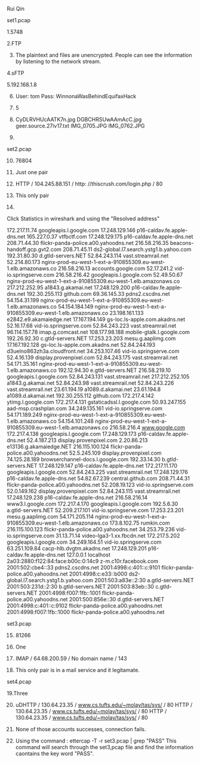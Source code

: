 Rui Qin

set1.pcap

1.5748

2.FTP

3. The plaintext and files are unencrypted. People can see the
   information by listening to the network stream.

4.sFTP

5.192.168.1.8

6. User: tom
   Pass: WinnonaWasBehindEquifaxHack

7. 5

8. CyDLRVHUcAATK7n.jpg
   DGBCHRSUwAAmAcC.jpg
   geer.source.27iv17.txt
   IMG_0705.JPG
   IMG_0762.JPG

9.


set2.pcap

10. 76804

11. Just one pair

12. HTTP  /   104.245.88.151  /   http: //thiscrush.com/login.php     /   80

13. This only pair

14.

Click Statistics in wireshark and using the "Resolved address"

172.217.11.74	googleapis.l.google.com
17.248.129.146	p16-caldav.fe.apple-dns.net
165.227.0.37	vtfbctf.com
17.248.129.175	p16-caldav.fe.apple-dns.net
208.71.44.30	flickr-panda-police.a00.yahoodns.net
216.58.216.35	beacons-handoff.gcp.gvt2.com
208.71.45.11	ds2-global.l7.search.ystg1.b.yahoo.com
192.31.80.30	d.gtld-servers.NET
52.84.243.114	vast.streamrail.net
52.214.80.173	nginx-prod-eu-west-1-ext-a-910855309.eu-west-1.elb.amazonaws.co
216.58.216.13	accounts.google.com
52.17.241.2	vid-io.springserve.com
216.58.216.42	googleapis.l.google.com
52.49.50.67	nginx-prod-eu-west-1-ext-a-910855309.eu-west-1.elb.amazonaws.co
217.212.252.95	a1843.g.akamai.net
17.248.129.200	p16-caldav.fe.apple-dns.net
192.30.255.113	github.com
69.36.145.33	pdns2.cscdns.net
54.154.31.199	nginx-prod-eu-west-1-ext-a-910855309.eu-west-1.elb.amazonaws.co
54.154.184.149	nginx-prod-eu-west-1-ext-a-910855309.eu-west-1.elb.amazonaws.co
23.198.161.133	e2842.e9.akamaiedge.net
17.167.194.149	gs-loc.ls-apple.com.akadns.net
52.16.17.68	vid-io.springserve.com
52.84.243.223	vast.streamrail.net
96.114.157.78	imap.g.comcast.net
108.177.98.188	mobile-gtalk.l.google.com
192.26.92.30	c.gtld-servers.NET
17.253.23.203	mesu.g.aaplimg.com
17.167.192.128	gs-loc.ls-apple.com.akadns.net
52.84.244.193	d3uelno863zh3a.cloudfront.net
34.253.107.46	vid-io.springserve.com
52.4.16.139	display.provenpixel.com
52.84.243.175	vast.streamrail.net
54.171.35.161	nginx-prod-eu-west-1-ext-a-910855309.eu-west-1.elb.amazonaws.co
192.12.94.30	e.gtld-servers.NET
216.58.219.10	googleapis.l.google.com
52.84.243.131	vast.streamrail.net
217.212.252.105	a1843.g.akamai.net
52.84.243.98	vast.streamrail.net
52.84.243.226	vast.streamrail.net
23.61.194.19	a1089.d.akamai.net
23.61.194.8	a1089.d.akamai.net
192.30.255.112	github.com
172.217.4.142	ytimg.l.google.com
172.217.4.131	gstaticadssl.l.google.com
50.93.247.155	aad-msp.crashplan.com
34.249.135.161	vid-io.springserve.com
54.171.189.249	nginx-prod-eu-west-1-ext-a-910855309.eu-west-1.elb.amazonaws.co
54.154.101.248	nginx-prod-eu-west-1-ext-a-910855309.eu-west-1.elb.amazonaws.co
216.58.216.4	www.google.com
172.217.4.138	googleapis.l.google.com
17.248.129.173	p16-caldav.fe.apple-dns.net
52.4.187.213	display.provenpixel.com
2.20.86.213	e13136.g.akamaiedge.NET
216.115.100.124	flickr-panda-police.a00.yahoodns.net
52.5.245.109	display.provenpixel.com
74.125.28.189	browserchannel-docs.l.google.com
192.33.14.30	b.gtld-servers.NET
17.248.129.147	p16-caldav.fe.apple-dns.net
172.217.11.170	googleapis.l.google.com
52.84.243.225	vast.streamrail.net
17.248.129.176	p16-caldav.fe.apple-dns.net
54.82.67.239	central.github.com
208.71.44.31	flickr-panda-police.a00.yahoodns.net
52.208.19.123	vid-io.springserve.com
52.0.149.162	display.provenpixel.com
52.84.243.115	vast.streamrail.net
17.248.129.238	p16-caldav.fe.apple-dns.net
216.58.216.14	www3.l.google.com
172.217.4.170	googleapis.l.google.com
192.5.6.30	a.gtld-servers.NET
52.209.217.101	vid-io.springserve.com
17.253.23.201	mesu.g.aaplimg.com
54.171.205.114	nginx-prod-eu-west-1-ext-a-910855309.eu-west-1.elb.amazonaws.co
173.8.102.75	rumkin.com
216.115.100.123	flickr-panda-police.a00.yahoodns.net
34.253.79.236	vid-io.springserve.com
31.13.71.14	video-lga3-1.xx.fbcdn.net
172.217.5.202	googleapis.l.google.com
34.249.164.51	vid-io.springserve.com
63.251.109.84	cacp-hlb.dvgtm.akadns.net
17.248.129.201	p16-caldav.fe.apple-dns.net
127.0.0.1	localhost
2a03:2880:f122:84:face:b00c:0:14c9	z-m.c10r.facebook.com
2001:502:cbe4::33	pdns2.cscdns.net
2001:4998:c:401::c:9101	flickr-panda-police.a00.yahoodns.net
2001:4998:c:e33::b000	ds2-global.l7.search.ystg1.b.yahoo.com
2001:503:a83e::2:30	a.gtld-servers.NET
2001:503:231d::2:30	b.gtld-servers.NET
2001:503:83eb::30	c.gtld-servers.NET
2001:4998:f007:1fb::1001	flickr-panda-police.a00.yahoodns.net
2001:500:856e::30	d.gtld-servers.NET
2001:4998:c:401::c:9102	flickr-panda-police.a00.yahoodns.net
2001:4998:f007:1fb::1000	flickr-panda-police.a00.yahoodns.net


set3.pcap

15. 81266

16. One

17. IMAP  /  64.68.200.59     /   No domain name    /   143

18. This only pair is in a mail service and it legitamate.

set4.pcap

19.Three
   
20. uDHTTP  /  130.64.23.35  /   www.cs.tufts.edu/~molay/tas/sys/    /  80
    HTTP    /  130.64.23.35  /   www.cs.tufts.edu/~molay/tas/sys/    /  80
    HTTP    /  130.64.23.35  /   www.cs.tufts.edu/~molay/tas/sys/    /  80

21. None of those accounts successes, connection fails.


22. Using the command : ettercap -T -r set3.pcap | grep "PASS"
    This command will search through the set3,pcap file and find the information 
    caontains the key word "PASS".
